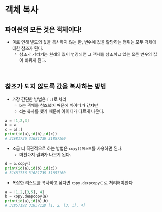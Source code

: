 # 객체 복사

## 파이썬의 모든 것은 객체이다!

- 이로 인해 별도의 값을 복사하지 않는 한, 변수에 값을 할당하는 행위는 모두 객체에 대한 참조가 된다.
    - 참조가 가리키는 원래의 값이 변경되면 그 객체를 참조하고 있는 모든 변수의 값이 바뀌게 된다.

<br>

## 참조가 되지 않도록 값을 복사하는 방법

- 가장 간단한 방법은 `[:]`로 처리
    - b는 객체를 참조했기 때문에 아이디가 같지만
    - c는 복사를 했기 때문에 아이디가 다르게 나온다.

```python
a = [1,2,3]
b = a
c = a[:]
print(id(a),id(b),id(c))
# 31681736 31681736 31857160
```

- 조금 더 직관적으로 하는 방법은 `copy()메소드`를 사용하면 된다.
    - 마찬가지 결과가 나오게 된다.

```python
d = a.copy()
print(id(a),id(b),id(c))
# 31681736 31681736 31857160
```

- 복잡한 리스트를 복사하고 싶다면 `copy.deepcopy()`로 처리해야한다.

```python
a = [1,2,[3,5], 4]
b = copy.deepcopy(a)
print(id(a),id(b),b)
# 31857192 31857128 [1, 2, [3, 5], 4]
```